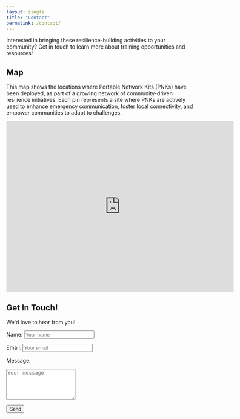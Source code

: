 ```yaml
---
layout: single
title: "Contact"
permalink: /contact/
---
```


Interested in bringing these resilience-building activities to your community? Get in touch to learn more about training opportunities and resources!

## Map
This map shows the locations where Portable Network Kits (PNKs) have been deployed, as part of a growing network of community-driven resilience initiatives. Each pin represents a site where PNKs are actively used to enhance emergency communication, foster local connectivity, and empower communities to adapt to challenges. 

<iframe
  src="https://www.google.com/maps/d/u/0/edit?mid=10PfI-3usCU5HDq6fQuYwBAEcxcM-aoo&ll=29.50329868155902%2C-105.84363225000001&z=4"
  width="600"
  height="450"
  style="border:0;"
  allowfullscreen=""
  loading="lazy">
</iframe>

## Get In Touch!
We'd love to hear from you!

<form action="https://formspree.io/f/YOUR_FORM_ID" method="POST">
  <label for="name">Name:</label>
  <input type="text" id="name" name="name" placeholder="Your name" required>

  <label for="email">Email:</label>
  <input type="email" id="email" name="email" placeholder="Your email" required>

  <label for="message">Message:</label>
  <textarea id="message" name="message" rows="5" placeholder="Your message" required></textarea>

  <button type="submit">Send</button>
</form>


